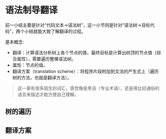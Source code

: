 
# 语法制导翻译

前一小结主要是针对“代码文本->语法树”，这一小节则是针对“语法树->目标代码”，两个小结就能大致了解翻译的过程。

基本概念:
- 翻译：计算语法分析树上各个节点的值，最终目标是计算出树顶的节点值（综合属性），需要遍历整棵语法树。
- 属性：节点的值。
- 翻译方案（translation scheme）：将程序片段附加到文法的产生式上（遍历树的方法，也就是翻译方法）。
> 这一章有很多陌生的词汇，感觉像是黑话（专业术语），还是用比较通俗的语言来描述才能方便自己理解。



## 树的遍历


## 翻译方案